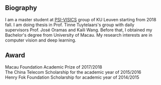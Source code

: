 ## Biography

I am a master student at [PSI-VISICS](https://www.esat.kuleuven.be/psi) group of KU Leuven starting from 2018 fall. I am doing thesis in Prof. Tinne Tuytelaars's group with daily supervisors Prof. José Oramas and Kaili Wang. Before that, I obtained my Bachelor's degree from University of Macau. My research interests are in computer vision and deep learning.

## Award
Macau Foundation Academic Prize of 2017/2018
<br>The China Telecom Scholarship for the academic year of 2015/2016
<br>Henry Fok Foundation Scholarship for academic year of 2014/2015



